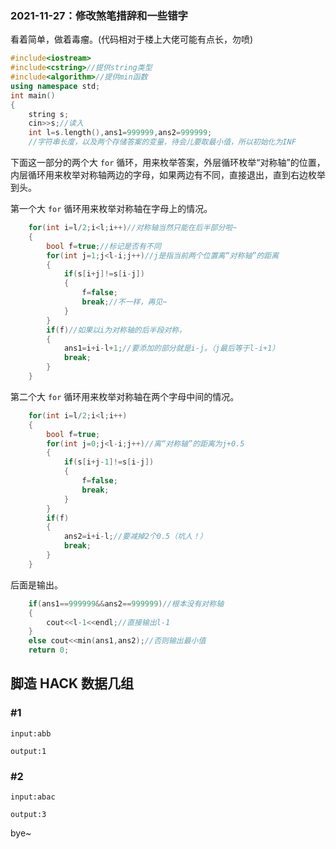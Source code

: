 ### 2021-11-27：修改煞笔措辞和一些错字

看着简单，做着毒瘤。(代码相对于楼上大佬可能有点长，勿喷)

```cpp
#include<iostream>
#include<cstring>//提供string类型
#include<algorithm>//提供min函数
using namespace std;
int main()
{
	string s;
	cin>>s;//读入
	int l=s.length(),ans1=999999,ans2=999999;
	//字符串长度，以及两个存储答案的变量，待会儿要取最小值，所以初始化为INF
```
下面这一部分的两个大 `for` 循环，用来枚举答案，外层循环枚举“对称轴”的位置，内层循环用来枚举对称轴两边的字母，如果两边有不同，直接退出，直到右边枚举到头。

第一个大 `for` 循环用来枚举对称轴在字母上的情况。
```cpp
	for(int i=l/2;i<l;i++)//对称轴当然只能在后半部分啦~
	{
		bool f=true;//标记是否有不同
		for(int j=1;j<l-i;j++)//j是指当前两个位置离“对称轴”的距离
		{
			if(s[i+j]!=s[i-j])
			{
				f=false;
				break;//不一样，再见~
			}
		}
		if(f)//如果以i为对称轴的后半段对称，
		{
			ans1=i+i-l+1;//要添加的部分就是i-j。（j最后等于l-i+1）
			break;
		}
	}
```
第二个大 `for` 循环用来枚举对称轴在两个字母中间的情况。
```cpp
	for(int i=l/2;i<l;i++)
	{
		bool f=true;
		for(int j=0;j<l-i;j++)//离“对称轴”的距离为j+0.5
		{
			if(s[i+j-1]!=s[i-j])
			{
				f=false;
				break;
			}
		}
		if(f)
		{
			ans2=i+i-l;//要减掉2个0.5（坑人！）
			break;
		}
	}
```
后面是输出。
```cpp
	if(ans1==999999&&ans2==999999)//根本没有对称轴
	{
		cout<<l-1<<endl;//直接输出l-1
	}
	else cout<<min(ans1,ans2);//否则输出最小值
	return 0;
```

## 脚造 HACK 数据几组 

### #1
`input:abb`

`output:1`
### #2
`input:abac`

`output:3`

bye~